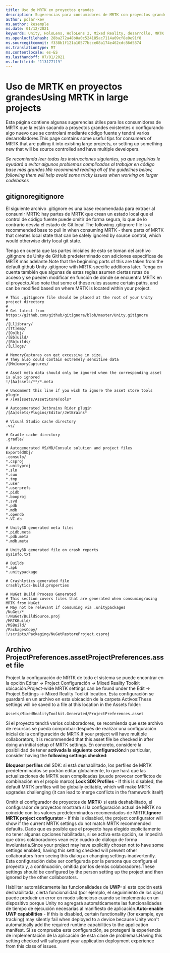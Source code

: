```yaml
---
title: Uso de MRTK en proyectos grandes
description: Sugerencias para consumidores de MRTK con proyectos grandes.
author: polar-kev
ms.author: kesemple
ms.date: 01/12/2021
keywords: Unity, HoloLens, HoloLens 2, Mixed Reality, desarrollo, MRTK
ms.openlocfilehash: 28ba272a48b0a0c524185ac7114a09cf8e0e91f8
ms.sourcegitcommit: f338b1f121a10577bcce08a174e462cdc86d5874
ms.translationtype: MT
ms.contentlocale: es-ES
ms.lasthandoff: 07/01/2021
ms.locfileid: "113177119"
---
```

# <a name="using-mrtk-in-large-projects"></a><span data-ttu-id="42c65-104">Uso de MRTK en proyectos grandes</span><span class="sxs-lookup"><span data-stu-id="42c65-104">Using MRTK in large projects</span></span>

<span data-ttu-id="42c65-105">Esta página contiene algunas sugerencias útiles para los consumidores de MRTK que la están sacando a proyectos grandes existentes o configurando algo nuevo que se controlará mediante código fuente y tendrá varios desarrolladores.</span><span class="sxs-lookup"><span data-stu-id="42c65-105">This page contains some useful tips for consumers of MRTK that are pulling it into existing large projects, or setting up something new that will be source controlled and have multiple developers.</span></span>

<span data-ttu-id="42c65-106">*Se recomienda leer todas las instrucciones siguientes, ya que seguirlas le ayudará a evitar algunos problemas complicados al trabajar en código base más grandes.*</span><span class="sxs-lookup"><span data-stu-id="42c65-106">*We recommend reading all of the guidelines below, following them will help avoid some tricky issues when working on larger codebases*</span></span>

## <a name="gitignore"></a><span data-ttu-id="42c65-107">gitignore</span><span class="sxs-lookup"><span data-stu-id="42c65-107">gitignore</span></span>

<span data-ttu-id="42c65-108">El siguiente archivo .gitignore es una base recomendada para extraer al consumir MRTK: hay partes de MRTK que crean un estado local que el control de código fuente puede omitir de forma segura, lo que de lo contrario desvía el estado de Git local.</span><span class="sxs-lookup"><span data-stu-id="42c65-108">The following .gitignore file is a recommended base to pull in when consuming MRTK - there parts of MRTK that creates local state that can be safely ignored by source control, which would otherwise dirty local git state.</span></span>

<span data-ttu-id="42c65-109">Tenga en cuenta que las partes iniciales de esto se toman del archivo .gitignore de Unity de GitHub predeterminado con adiciones específicas de MRTK más adelante.</span><span class="sxs-lookup"><span data-stu-id="42c65-109">Note that the beginning parts of this are taken from the default github Unity .gitignore with MRTK-specific additions later.</span></span> <span data-ttu-id="42c65-110">Tenga en cuenta también que algunas de estas reglas asumen ciertas rutas de acceso y se pueden modificar en función de dónde se encuentra MRTK en el proyecto.</span><span class="sxs-lookup"><span data-stu-id="42c65-110">Also note that some of these rules assume certain paths, and can be modified based on where MRTK is located within your project.</span></span>

```
# This .gitignore file should be placed at the root of your Unity project directory
#
# Get latest from https://github.com/github/gitignore/blob/master/Unity.gitignore
#
/[Ll]ibrary/
/[Tt]emp/
/[Oo]bj/
/[Bb]uild/
/[Bb]uilds/
/[Ll]ogs/

# MemoryCaptures can get excessive in size.
# They also could contain extremely sensitive data
/[Mm]emoryCaptures/

# Asset meta data should only be ignored when the corresponding asset is also ignored
!/[Aa]ssets/**/*.meta

# Uncomment this line if you wish to ignore the asset store tools plugin
# /[Aa]ssets/AssetStoreTools*

# Autogenerated Jetbrains Rider plugin
/[Aa]ssets/Plugins/Editor/JetBrains*

# Visual Studio cache directory
.vs/

# Gradle cache directory
.gradle/

# Autogenerated VS/MD/Consulo solution and project files
ExportedObj/
.consulo/
*.csproj
*.unityproj
*.sln
*.suo
*.tmp
*.user
*.userprefs
*.pidb
*.booproj
*.svd
*.pdb
*.mdb
*.opendb
*.VC.db

# Unity3D generated meta files
*.pidb.meta
*.pdb.meta
*.mdb.meta

# Unity3D generated file on crash reports
sysinfo.txt

# Builds
*.apk
*.unitypackage

# Crashlytics generated file
crashlytics-build.properties

# NuGet Build Process Generated
# This section covers files that are generated when consuming/using MRTK from NuGet
# May not be relevant if consuming via .unitypackages
/NuGet/*
!/NuGet/BuildSource.proj
/MRTKBuild/
/MSBuild/
/PackagesCopy/
!/scripts/Packaging/NuGetRestoreProject.csproj
```

## <a name="projectpreferencesasset-file"></a><span data-ttu-id="42c65-111">Archivo ProjectPreferences.asset</span><span class="sxs-lookup"><span data-stu-id="42c65-111">ProjectPreferences.asset file</span></span>

<span data-ttu-id="42c65-112">Project la configuración de MRTK de todo el sistema se puede encontrar en la opción Editar -> Project Configuración -> Mixed Reality Toolkit ubicación.</span><span class="sxs-lookup"><span data-stu-id="42c65-112">Project-wide MRTK settings can be found under the Edit -> Project Settings -> Mixed Reality Toolkit location.</span></span> <span data-ttu-id="42c65-113">Esta configuración se guardará en un archivo en esta ubicación de la carpeta Activos:</span><span class="sxs-lookup"><span data-stu-id="42c65-113">These settings will be saved to a file at this location in the Assets folder:</span></span>

```
Assets/MixedRealityToolkit.Generated/ProjectPreferences.asset
```

<span data-ttu-id="42c65-114">Si el proyecto tendrá varios colaboradores, se recomienda que este archivo de recursos se pueda comprobar después de realizar una configuración inicial de la configuración de MRTK.</span><span class="sxs-lookup"><span data-stu-id="42c65-114">If your project will have multiple collaborators, it is recommended that this asset file be checked in after doing an initial setup of MRTK settings.</span></span> <span data-ttu-id="42c65-115">En concreto, considere la posibilidad de tener **activada la siguiente configuración:**</span><span class="sxs-lookup"><span data-stu-id="42c65-115">In particular, consider having the **following settings checked**:</span></span>

<span data-ttu-id="42c65-116">**Bloquear perfiles** del SDK: si está deshabilitado, los perfiles de MRTK predeterminados se podrán editar globalmente, lo que hará que las actualizaciones de MRTK sean complicadas (puede provocar conflictos de combinación en el propio marco).</span><span class="sxs-lookup"><span data-stu-id="42c65-116">**Lock SDK Profiles** - If this is disabled, the default MRTK profiles will be globally editable, which will make MRTK upgrades challenging (it can lead to merge conflicts in the framework itself)</span></span>

<span data-ttu-id="42c65-117">Omitir el configurador de proyectos de **MRTK:** si está deshabilitado, el configurador de proyectos mostrará si la configuración actual de MRTK no coincide con los valores predeterminados recomendados de MRTK.</span><span class="sxs-lookup"><span data-stu-id="42c65-117">**Ignore MRTK project configurator** - If this is disabled, the project configurator will show if the current MRTK settings do not match MRTK recommended defaults.</span></span> <span data-ttu-id="42c65-118">Dado que es posible que el proyecto haya elegido explícitamente no tener algunas opciones habilitadas, si se activa esta opción, se impedirá que otros colaboradores vean este cuadro de diálogo de forma involuntaria.</span><span class="sxs-lookup"><span data-stu-id="42c65-118">Since your project may have explicitly chosen not to have some settings enabled, having this setting checked will prevent other collaborators from seeing this dialog an changing settings inadvertently.</span></span> <span data-ttu-id="42c65-119">Esta configuración debe ser configurada por la persona que configura el proyecto y, a continuación, omitida por los demás colaboradores.</span><span class="sxs-lookup"><span data-stu-id="42c65-119">These settings should be configured by the person setting up the project and then ignored by the other collaborators.</span></span>

<span data-ttu-id="42c65-120">Habilitar automáticamente las funcionalidades de **UWP:** si esta opción está deshabilitada, cierta funcionalidad (por ejemplo, el seguimiento de los ojos) puede producir un error en modo silencioso cuando se implementa en un dispositivo porque Unity no agregará automáticamente las funcionalidades de tiempo de ejecución necesarias al manifiesto de aplicación.</span><span class="sxs-lookup"><span data-stu-id="42c65-120">**Auto-enable UWP capabilities** - If this is disabled, certain functionality (for example, eye tracking) may silently fail when deployed to a device because Unity won't automatically add the required runtime capabilities to the application manifest.</span></span> <span data-ttu-id="42c65-121">Si se comprueba esta configuración, se protegerá la experiencia de implementación de la aplicación de esta clase de problemas.</span><span class="sxs-lookup"><span data-stu-id="42c65-121">Having this setting checked will safeguard your application deployment experience from this class of issues.</span></span>

